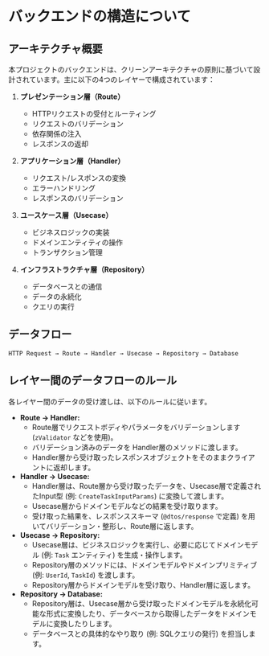 # バックエンドの構造について

## アーキテクチャ概要

本プロジェクトのバックエンドは、クリーンアーキテクチャの原則に基づいて設計されています。主に以下の4つのレイヤーで構成されています：

1. **プレゼンテーション層（Route）**
   - HTTPリクエストの受付とルーティング
   - リクエストのバリデーション
   - 依存関係の注入
   - レスポンスの返却

2. **アプリケーション層（Handler）**
   - リクエスト/レスポンスの変換
   - エラーハンドリング
   - レスポンスのバリデーション

3. **ユースケース層（Usecase）**
   - ビジネスロジックの実装
   - ドメインエンティティの操作
   - トランザクション管理

4. **インフラストラクチャ層（Repository）**
   - データベースとの通信
   - データの永続化
   - クエリの実行

## データフロー

```txt
HTTP Request → Route → Handler → Usecase → Repository → Database
```

## レイヤー間のデータフローのルール

各レイヤー間のデータの受け渡しは、以下のルールに従います。

- **Route → Handler:**
  - Route層でリクエストボディやパラメータをバリデーションします (`zValidator` などを使用)。
  - バリデーション済みのデータを Handler層のメソッドに渡します。
  - Handler層から受け取ったレスポンスオブジェクトをそのままクライアントに返却します。
- **Handler → Usecase:**
  - Handler層は、Route層から受け取ったデータを、Usecase層で定義されたInput型 (例: `CreateTaskInputParams`) に変換して渡します。
  - Usecase層からドメインモデルなどの結果を受け取ります。
  - 受け取った結果を、レスポンススキーマ (`@dtos/response` で定義) を用いてバリデーション・整形し、Route層に返します。
- **Usecase → Repository:**
  - Usecase層は、ビジネスロジックを実行し、必要に応じてドメインモデル (例: `Task` エンティティ) を生成・操作します。
  - Repository層のメソッドには、ドメインモデルやドメインプリミティブ (例: `UserId`, `TaskId`) を渡します。
  - Repository層からドメインモデルを受け取り、Handler層に返します。
- **Repository → Database:**
  - Repository層は、Usecase層から受け取ったドメインモデルを永続化可能な形式に変換したり、データベースから取得したデータをドメインモデルに変換したりします。
  - データベースとの具体的なやり取り (例: SQLクエリの発行) を担当します。
